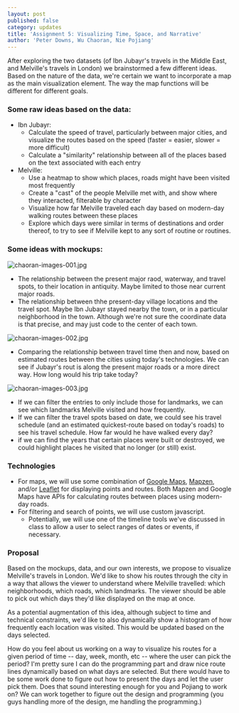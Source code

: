 ```yaml
---
layout: post
published: false
category: updates
title: 'Assignment 5: Visualizing Time, Space, and Narrative'
author: 'Peter Downs, Wu Chaoran, Nie Pojiang'
---
```

After exploring the two datasets (of Ibn Jubayr's travels in the Middle East, and Melville's travels in London) we brainstormed a few different ideas. Based on the nature of the data, we're certain we want to incorporate a map as the main visualization element. The way the map functions will be different for different goals.

### Some raw ideas based on the data:

- Ibn Jubayr:
	- Calculate the speed of travel, particularly between major cities, and visualize the routes based on the speed (faster = easier, slower = more difficult)
	- Calculate a "similarity" relationship between all of the places based on the text associated with each entry
- Melville:
	- Use a heatmap to show which places, roads might have been visited most frequently
	- Create a "cast" of the people Melville met with, and show where they interacted, filterable by character
	- Visualize how far Melville traveled each day based on modern-day walking routes between these places
    - Explore which days were similar in terms of destinations and order thereof, to try to see if Melville kept to any sort of routine or routines.


### Some ideas with mockups:

![chaoran-images-001.jpg]({{site.baseurl}}/assets/chaoran-images-001.jpg)

* The relationship between the present major raod, waterway, and travel spots, to their location in antiquity. Maybe limited to those near current major roads.
* The relationship between thhe present-day village locations and the travel spot. Maybe Ibn Jubayr stayed nearby the town, or in a particular neighborhood in the town. Although we're not sure the coordinate data is that precise, and may just code to the center of each town.

![chaoran-images-002.jpg]({{site.baseurl}}/assets/chaoran-images-002.jpg)
* Comparing the relationship between travel time then and now, based on estimated routes between the cities using today's technologies. We can see if Jubayr's rout is along the present major roads or a more direct way. How long would his trip take today?

![chaoran-images-003.jpg]({{site.baseurl}}/assets/chaoran-images-003.jpg)
* If we can filter the entries to only include those for landmarks, we can see which landmarks Melville visited and how frequently.
* If we can filter the travel spots based on date, we could see his travel schedule (and an estimated quickest-route based on today's roads) to see his travel schedule. How far would he have walked every day?
* if we can find the years that certain places were built or destroyed, we could highlight places he visited that no longer (or still) exist.

### Technologies
* For maps, we will use some combination of [Google Maps](https://developers.google.com/maps/documentation/directions/), [Mapzen](https://mapzen.com/products/turn-by-turn/), and/or [Leaflet](http://leafletjs.com/reference-1.0.3.html#polyline) for displaying points and routes. Both Mapzen and Google Maps have APIs for calculating routes between places using modern-day roads.
* For filtering and search of points, we will use custom javascript.
	* Potentially, we will use one of the timeline tools we've discussed in class to allow a user to select ranges of dates or events, if necessary.

### Proposal
Based on the mockups, data, and our own interests, we propose to visualize Melville's travels in London. We'd like to show his routes through the city in a way that allows the viewer to understand where Melville travelled: which neighborhoods, which roads, which landmarks. The viewer should be able to pick out which days they'd like displayed on the map at once.

As a potential augmentation of this idea, although subject to time and technical constraints, we'd like to also dynamically show a histogram of how frequently each location was visited. This would be updated based on the days selected.


How do you feel about us working on a way to visualize his routes for a given period of time -- day, week, month, etc -- where the user can pick the period? I'm pretty sure I can do the programming part and draw nice route lines dynamically based on what days are selected. But there would have to be some work done to figure out how to present the days and let the user pick them. Does that sound interesting enough for you and Pojiang to work on? We can work together to figure out the design and programming (you guys handling more of the design, me handling the programming.)
